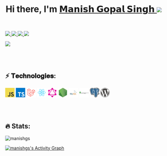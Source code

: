 <h1 align="center">Hi there, I'm <a href="https://manishgopalsingh.com.np/" target="_blank">
𝗠𝗮𝗻𝗶𝘀𝗵 𝗚𝗼𝗽𝗮𝗹 𝗦𝗶𝗻𝗴𝗵
</a> 
<img src="https://media.giphy.com/media/hvRJCLFzcasrR4ia7z/giphy.gif" width="25px">
</h1>

<br />
<br />


<a title="twitter" href="https://twitter.com/manishgs_" target="_blank">
<img height="35"src="https://images.squarespace-cdn.com/content/v1/5e844dc8e589b71ffc07eed5/1587984946291-B3IMGKGDFNRCTRXOK3TX/Twitter+50x50px+for+Gmail+signature.png?format=100w">
</a> 
<a title="linkedin" href="https://www.linkedin.com/in/manishgs" target="_blank">
<img height="35"src="https://images.squarespace-cdn.com/content/v1/5e844dc8e589b71ffc07eed5/1587984947094-R4VHULYSZSK5LYA79COR/LinkedIn+50x50px+for+Gmail+signature.png?format=100w">
</a>
<a title="medium" href="https://medium.com/@manishgs" target="_blank">
<img  height="36"src="https://upload.wikimedia.org/wikipedia/commons/thumb/e/ec/Medium_logo_Monogram.svg/1200px-Medium_logo_Monogram.svg.png">
</a>
<a title="instagram" href="https://www.instagram.com/manish.gs" target="_blank">
<img height="35"src="https://images.squarespace-cdn.com/content/v1/5e844dc8e589b71ffc07eed5/1587984946700-HDMVCC5EZOZTEH73RK1S/Instagram+50x50px+for+Gmail+signature.png?format=100w">
</a>

![](https://visitor-badge.glitch.me/badge?page_id=manishgs)

<br />
<br />

## ⚡ 𝐓𝐞𝐜𝐡𝐧𝐨𝐥𝐨𝐠𝐢𝐞𝐬:

<code><img height="30" src="https://raw.githubusercontent.com/github/explore/80688e429a7d4ef2fca1e82350fe8e3517d3494d/topics/javascript/javascript.png"></code>
<code><img height="30" src="https://raw.githubusercontent.com/github/explore/80688e429a7d4ef2fca1e82350fe8e3517d3494d/topics/typescript/typescript.png"></code>
<code><img height="30" src="https://raw.githubusercontent.com/github/explore/80688e429a7d4ef2fca1e82350fe8e3517d3494d/topics/laravel/laravel.png"></code>
<code><img height="30" src="https://raw.githubusercontent.com/github/explore/80688e429a7d4ef2fca1e82350fe8e3517d3494d/topics/react/react.png"></code>
<code><img height="30" src="https://raw.githubusercontent.com/github/explore/5c058a388828bb5fde0bcafd4bc867b5bb3f26f3/topics/graphql/graphql.png"></code>
<code><img height="30" src="https://raw.githubusercontent.com/github/explore/80688e429a7d4ef2fca1e82350fe8e3517d3494d/topics/nodejs/nodejs.png"></code>
<code><img height="30" src="https://raw.githubusercontent.com/github/explore/80688e429a7d4ef2fca1e82350fe8e3517d3494d/topics/mysql/mysql.png"></code>
<code><img height="30" src="https://raw.githubusercontent.com/github/explore/80688e429a7d4ef2fca1e82350fe8e3517d3494d/topics/mongodb/mongodb.png"></code>
<code><img height="30" src="https://raw.githubusercontent.com/github/explore/80688e429a7d4ef2fca1e82350fe8e3517d3494d/topics/postgresql/postgresql.png"></code>
<code><img height="30" src="https://raw.githubusercontent.com/github/explore/80688e429a7d4ef2fca1e82350fe8e3517d3494d/topics/wordpress/wordpress.png"></code>

<br />
<br />

## 🔥 Stats:
<p align="left"> <img src="https://github-readme-stats.vercel.app/api?username=manishgs&show_icons=true&theme=gotham" alt="manishgs" />

<a href="https://github.com/manishgs/github-readme-activity-graph"><img alt="manishgs's Activity Graph" src="https://denvercoder1-activity-graph.herokuapp.com/graph/?username=manishgs&bg_color=1F222E&color=F8D866&line=F85D7F&point=FFFFFF&hide_border=true" /></a>


